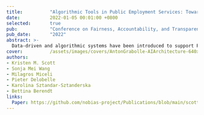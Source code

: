 ```yaml
---
title:          "Algorithmic Tools in Public Employment Services: Towards a Jobseeker-Centric Perspective"
date:           2022-01-05 00:01:00 +0800
selected:       true
pub:            "Conference on Fairness, Accountability, and Transparency (FAccT)"
pub_date:       "2022"
abstract: >-
  Data-driven and algorithmic systems have been introduced to support Public Employment Services (PES) throughout Europe, and globally, and have often been met with critique and controversy. Here we draw attention to the needs and expectations of people directly affected by these systems, i.e., jobseekers. We argue that the limitations and risks of current systems cannot be addressed through minor adjustments but require a more fundamental change to the role of PES, and algorithmic systems within it. 
cover:          /assets/images/covers/AntonGrabolle-AIArchitecture-640x360.png
authors:
- Kristen M. Scott
- Sonja Mei Wang
- Milagros Miceli
- Pieter Delobelle
- Karolina Sztandar-Sztanderska
- Bettina Berendt
links:
  Paper: https://github.com/nobias-project/Publications/blob/main/scott2022algorithmic.pdf
---
```


